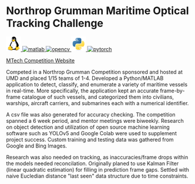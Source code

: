 # Northrop Grumman Maritime Optical Tracking Challenge


<p align="left"> <a href="https://www.linux.org/" target="_blank" rel="noreferrer"> <img src="https://raw.githubusercontent.com/devicons/devicon/master/icons/linux/linux-original.svg" alt="linux" width="40" height="40"/> </a> <a href="https://www.mathworks.com/" target="_blank" rel="noreferrer"> <img src="https://upload.wikimedia.org/wikipedia/commons/2/21/Matlab_Logo.png" alt="matlab" width="40" height="40"/> </a> <a href="https://opencv.org/" target="_blank" rel="noreferrer"> <img src="https://www.vectorlogo.zone/logos/opencv/opencv-icon.svg" alt="opencv" width="40" height="40"/> </a> <a href="https://www.python.org" target="_blank" rel="noreferrer"> <img src="https://raw.githubusercontent.com/devicons/devicon/master/icons/python/python-original.svg" alt="python" width="40" height="40"/> </a> <a href="https://pytorch.org/" target="_blank" rel="noreferrer"> <img src="https://www.vectorlogo.zone/logos/pytorch/pytorch-icon.svg" alt="pytorch" width="40" height="40"/> </a> </p>

[MTech Competition Website](http://mtech.umd.edu/ng/challenges/northrop-grumman-mission-systems-innovation-challenge-multiple-maritime-target-optical-tracking.html
 "Competition Website")
 
Competed in a Northrop Grumman Competition sponsored and hosted at UMD and placed 1/15 teams of 1-4. Developed a Python/MATLAB application to detect, classify, and enumerate a variety of maritime vessels in real-time. More specifically, the application kept an accurate frame-by-frame catalogue of such vessels, and categorized them into civilians, warships, aircraft carriers, and submarines each with a numerical identifier. 

A csv file was also generated for accuracy checking. The competition spanned a 6 week period, and mentor meetings were biweekly. Research on object detection and utilization of open source machine learning software such as YOLOv5 and Google Colab were used to supplement project success. Custom training and testing data was gathered from Google and Bing Images. 

Research was also needed on tracking, as inaccuracies/frame drops within the models needed reconcilation. Originally planed to use Kalman Filter (linear quadratic estimation) for filling in prediction frame gaps. Settled with naive Eucledian distance "last seen" data structure due to time constraints. 

